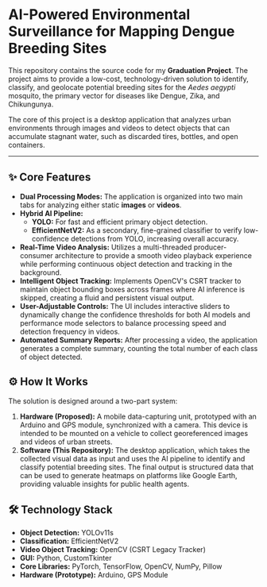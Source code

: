 # AI-Powered Environmental Surveillance for Mapping Dengue Breeding Sites

This repository contains the source code for my **Graduation Project**. The project aims to provide a low-cost, technology-driven solution to identify, classify, and geolocate potential breeding sites for the *Aedes aegypti* mosquito, the primary vector for diseases like Dengue, Zika, and Chikungunya.

The core of this project is a desktop application that analyzes urban environments through images and videos to detect objects that can accumulate stagnant water, such as discarded tires, bottles, and open containers.

---

## ✨ Core Features

-   **Dual Processing Modes:** The application is organized into two main tabs for analyzing either static **images** or **videos**.
-   **Hybrid AI Pipeline:**
    -   **YOLO:** For fast and efficient primary object detection.
    -   **EfficientNetV2:** As a secondary, fine-grained classifier to verify low-confidence detections from YOLO, increasing overall accuracy.
-   **Real-Time Video Analysis:** Utilizes a multi-threaded producer-consumer architecture to provide a smooth video playback experience while performing continuous object detection and tracking in the background.
-   **Intelligent Object Tracking:** Implements OpenCV's CSRT tracker to maintain object bounding boxes across frames where AI inference is skipped, creating a fluid and persistent visual output.
-   **User-Adjustable Controls:** The UI includes interactive sliders to dynamically change the confidence thresholds for both AI models and performance mode selectors to balance processing speed and detection frequency in videos.
-   **Automated Summary Reports:** After processing a video, the application generates a complete summary, counting the total number of each class of object detected.

## ⚙️ How It Works

The solution is designed around a two-part system:

1.  **Hardware (Proposed):** A mobile data-capturing unit, prototyped with an Arduino and GPS module, synchronized with a camera. This device is intended to be mounted on a vehicle to collect georeferenced images and videos of urban streets.
2.  **Software (This Repository):** The desktop application, which takes the collected visual data as input and uses the AI pipeline to identify and classify potential breeding sites. The final output is structured data that can be used to generate heatmaps on platforms like Google Earth, providing valuable insights for public health agents.

## 🛠️ Technology Stack

-   **Object Detection:** YOLOv11s
-   **Classification:** EfficientNetV2
-   **Video Object Tracking:** OpenCV (CSRT Legacy Tracker)
-   **GUI:** Python, CustomTkinter
-   **Core Libraries:** PyTorch, TensorFlow, OpenCV, NumPy, Pillow
-   **Hardware (Prototype):** Arduino, GPS Module
